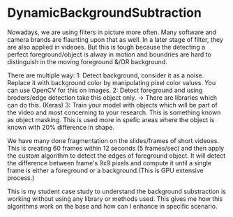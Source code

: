 # DynamicBackgroundSubtraction
Nowadays, we are using filters in picture more often. Many software and camera brands are flaunting upon that as well. In a later stage of filter, they are also applied in videoes. But this is tough because the detecting a perfect foreground/object is alway in motion and boundries are hard to distinguish in the moving foreground &/OR background.

There are multiple way:
1: Detect background, consider it as a noise. Replace it with background color by manipulating pixel color values.
You can use OpenCV for this on images. 
2: Detect foreground and using broders/edge detection take this object only.
-> There are libraries which can do this. (Keras)
3: Train your model with objects which will be part of the video and most concerning to your research. This is something known as object masking. This is used more in spefic areas where the object is known with 20% difference in shape.

We have many done fragmentation on the slides/frames of short videoes. This is creating 60 frames within 12 seconds (5 frames/sec) and then apply the custom algorithm to detect the edges of foreground object. It will detect the difference between frame's 9x9 pixels and compute it until a single frame is either a foreground or a background.(This is GPU extensive process.)

This is my student case study to understand the background substraction is working without using any library or methods used. This gives me how this algorithms work on the base and how can I enhance in specific scenario.
